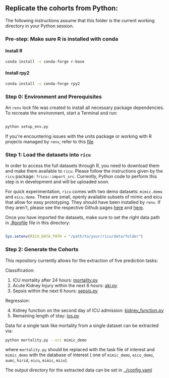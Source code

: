 ## Replicate the cohorts from Python:

The following instructions assume that this folder is the current working directory in your Python session.

### Pre-step: Make sure R is installed with conda

#### Install R

```bash
conda install -c conda-forge r-base

```

#### Install rpy2

```bash
conda install -c conda-forge rpy2

```

### Step 0: Environment and Prerequisites

An `renv` lock file was created to install all necessary package dependencies. To recreate the environment, start a
Terminal and run:

```bash

python setup_env.py

```

If you're encountering issues with the units package or working with R projects managed by `renv`, refer to
this [file](fix_ricu.md)

### Step 1: Load the datasets into `ricu`

In order to access the full datasets through R, you need to download them and make them available to `ricu`. Please
follow the instructions given by the `ricu` package: `?ricu::import_src`. Currently, Python code to perform this step is
in development and will be uploaded soon.

For quick experimentation, `ricu` comes with two demo datasets: `mimic.demo` and `eicu.demo`. These are small, openly
available subsets of mimic and eicu that allow for easy prototyping. They should have been installed by `renv`. If they
aren't, please see the respective Github pages [here](https://github.com/eth-mds/mimic-demo)
and [here](https://github.com/eth-mds/eicu-demo).

Once you have imported the datasets, make sure to set the right data path in [.Rprofile](.Rprofile) file in this
directory:

```r

Sys.setenv(RICU_DATA_PATH = "/path/to/your/ricu/data/folder")

```

### Step 2: Generate the Cohorts

This repository currently allows for the extraction of five prediction tasks:

Classification:

1. ICU mortality after 24 hours: [mortality.py](mortality.py)
2. Acute Kidney Injury within the next 6 hours: [aki.py](aki.py)
3. Sepsis within the next 6 hours: [sepsis.py](sepsis.py)

Regression:

4. Kidney function on the second day of ICU admission: [kidney_function.py](kidney_function.py)
5. Remaining length of stay: [los.py](los.py)

Data for a single task like mortality from a single dataset can be extracted via:

```bash 
python mortality.py --src mimic_demo
```

where `mortality.py` should be replaced with the task file of interest and `mimic_demo` with the database of interest (
one of `mimic_demo`, `eicu_demo`, `aumc`, `hirid`, `eicu`, `mimic`, `miiv`).

The output directory for the extracted data can be set in [../config.yaml](../config.yaml)
